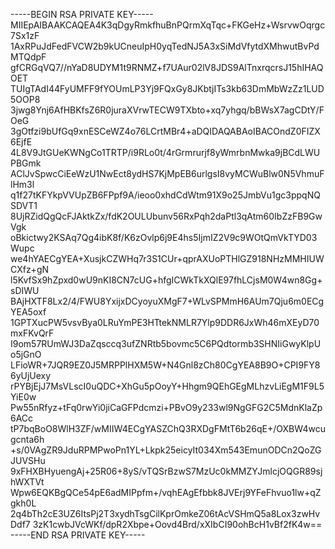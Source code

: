 -----BEGIN RSA PRIVATE KEY-----
MIIEpAIBAAKCAQEA4K3qDgyRmkfhuBnPQrmXqTqc+FKGeHz+WsrvwOqrgc7Sx1zF
1AxRPuJdFedFVCW2b9kUCneuIpH0yqTedNJ5A3xSiMdVfytdXMhwutBvPdMTQdpF
gfCRGqVQ7//nYaD8UDYM1t9RNMZ+f7UAur02lV8JDS9AlTnxrqcrsJ15hIHAQOET
TUIgTAdI44FyUMFF9fYOUmLP3Yj9FQxGy8JKbtjITs3kb63DmMbWzZz1LUD5OOP8
3jwg8Ynj6AfHBKfsZ6R0juraXVrwTECW9TXbto+xq7yhgq/bBWsX7agCDtY/FOeG
3gOtfzi9bUfGq9xnESCeWZ4o76LCrtMBr4+aDQIDAQABAoIBACOndZ0FIZX6EjfE
4L8V9JtGUeKWNgCo1TRTP/i9RLo0t/4rGrmrurjf8yWmrbnMwka9jBCdLWUPBGmk
AClJvSpwcCiEeWzU1NwEct8ydHS7KjMpEB6urlgsI8vyMCWuBlw0N5VhmuFlHm3l
q1f27tKFYkpVVUpZB6FPpf9A/ieoo0xhdCdWtm91X9o25JmbVu1gc3ppqNQSDVT1
8UjRZidQgQcFJAktkZx/fdK2OULUbunv56RxPqh2daPtl3qAtm60IbZzFB9GwVgk
oBkictwy2KSAq7Qg4ibK8f/K6zOvlp6j9E4hs5IjmIZ2V9c9WOtQmVkTYD03Wupc
we4hYAECgYEA+XusjkCZWHq7r3S1CUr+qprAXUoPTHlGZ918NHzMMHIUWCXfz+gN
l5KvfSx9hZpxd0wU9nKI8CN7cUG+hfgICWkTkXQlE97fhLCjsM0W4wn8Gg+sDIWU
BAjHXTF8Lx2/4/FWU8YxijxDCyoyuXMgF7+WLvSPMmH6AUm7Qju6m0ECgYEA5oxf
1GPTXucPW5vsvBya0LRuYmPE3HTtekNMLR7Ylp9DDR6JxWh46mXEyD70mxFKvQrF
I9om57RUmWJ3DaZqsccq3ufZNRtb5bovmc5C6PQdtormb3SHNIiGwyKlpUo5jGnO
LFioWR+7JQR9EZ0J5MRPPlHXM5W+N4Gnl8zCh80CgYEA8B9O+CPI9FY86yUjUexy
rPYBjEjJ7MsVLscI0uQDC+XhGu5pOoyY+Hhgm9QEhGEgMLhzvLiEgM1F9L5YiE0w
Pw55nRfyz+tFq0rwYi0jiCaGFPdcmzi+PBvO9y233wl9NgGFG2C5MdnKlaZp6ACc
tP7bqBoO8WlH3ZF/wMIIW4ECgYASZChQ3RXDgFMtT6b26qE+/OXBW4wcugcnta6h
+s/0VAgZR9JduRPMPwoPn1YL+Lkpk25eicyIt034Xm543EmunODCn2QoZGJUVSHu
9xFHXBHyuengAj+25R06+8yS/vTQSrBzwS7MzUc0kMMZYJmlcjOQGR89sjhWXTVt
Wpw6EQKBgQCe54pE6adMIPpfm+/vqhEAgEfbbk8JVErj9YFeFhvuo1lw+qZgkh0L
2q4bTh2cE3UZ6ItsPj2T3xydhTsgCilKprOmkeZ06tAcVSHmQ5a8Lox3zwHvDdf7
3zK1cwbJVcWKf/dpR2Xbpe+Oovd4Brd/xXIbCI90ohBcH1vBf2fK4w==
-----END RSA PRIVATE KEY-----
